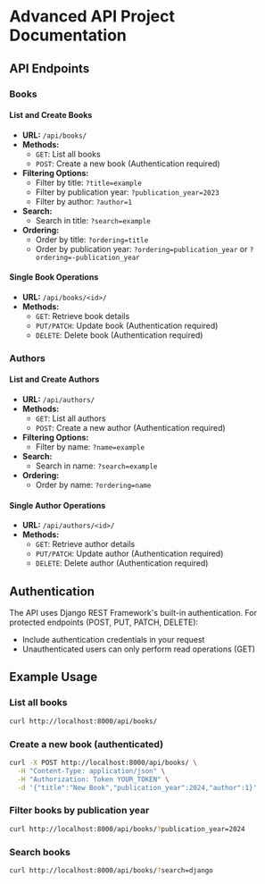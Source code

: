 # Advanced API Project Documentation

## API Endpoints

### Books

#### List and Create Books

- **URL:** `/api/books/`
- **Methods:**
  - `GET`: List all books
  - `POST`: Create a new book (Authentication required)
- **Filtering Options:**
  - Filter by title: `?title=example`
  - Filter by publication year: `?publication_year=2023`
  - Filter by author: `?author=1`
- **Search:**
  - Search in title: `?search=example`
- **Ordering:**
  - Order by title: `?ordering=title`
  - Order by publication year: `?ordering=publication_year` or `?ordering=-publication_year`

#### Single Book Operations

- **URL:** `/api/books/<id>/`
- **Methods:**
  - `GET`: Retrieve book details
  - `PUT/PATCH`: Update book (Authentication required)
  - `DELETE`: Delete book (Authentication required)

### Authors

#### List and Create Authors

- **URL:** `/api/authors/`
- **Methods:**
  - `GET`: List all authors
  - `POST`: Create a new author (Authentication required)
- **Filtering Options:**
  - Filter by name: `?name=example`
- **Search:**
  - Search in name: `?search=example`
- **Ordering:**
  - Order by name: `?ordering=name`

#### Single Author Operations

- **URL:** `/api/authors/<id>/`
- **Methods:**
  - `GET`: Retrieve author details
  - `PUT/PATCH`: Update author (Authentication required)
  - `DELETE`: Delete author (Authentication required)

## Authentication

The API uses Django REST Framework's built-in authentication. For protected endpoints (POST, PUT, PATCH, DELETE):

- Include authentication credentials in your request
- Unauthenticated users can only perform read operations (GET)

## Example Usage

### List all books

```bash
curl http://localhost:8000/api/books/
```

### Create a new book (authenticated)

```bash
curl -X POST http://localhost:8000/api/books/ \
  -H "Content-Type: application/json" \
  -H "Authorization: Token YOUR_TOKEN" \
  -d '{"title":"New Book","publication_year":2024,"author":1}'
```

### Filter books by publication year

```bash
curl http://localhost:8000/api/books/?publication_year=2024
```

### Search books

```bash
curl http://localhost:8000/api/books/?search=django
```
